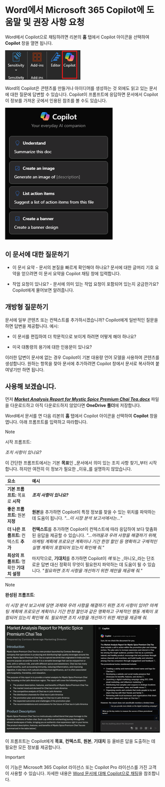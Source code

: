 # Word에서 Microsoft 365 Copilot에 도움말 및 권장 사항 요청

Word에서 Copilot으로 채팅하려면 리본의 **홈** 탭에서 Copilot 아이콘을 선택하여 **Copilot** 창을 열면 됩니다.

![Word 리본 메뉴의 Copilot 아이콘 스크린샷.](../media/ask_copilot-ribbon-word.png)

Word의 Copilot은 콘텐츠를 만들거나 아이디어를 생성하는 것 외에도 읽고 있는 문서에 대한 질문에 답변할 수 있습니다. Copilot이 프롬프트에 응답하면 문서에서 Copilot이 정보를 가져온 곳에서 인용된 참조를 볼 수도 있습니다.

![처음 열 때 Word의 Copilot 패널 스크린샷.](../media/ask_copilot-pane-word.png)

## 이 문서에 대한 질문하기

- 이 문서 요약 - 문서의 본질을 빠르게 확인해야 하나요? 문서에 대한 글머리 기호 요약을 얻으려면 이 문서 요약을 Copilot 채팅 창에 입력합니다.

- 작업 요청이 있나요? - 문서에 의미 있는 작업 요청이 포함되어 있는지 궁금한가요? Copilot에게 물어보면 알려줍니다.

## 개방형 질문하기

문서에 일부 콘텐츠 또는 컨텍스트를 추가하시겠습니까? Copilot에게 일반적인 질문을 하면 답변을 제공합니다. 예시:

- 이 문서를 편집하여 더 학문적으로 보이게 하려면 어떻게 해야 하나요?

- 미국 대통령의 용기에 대한 인용문이 있나요?

이러한 답변이 문서에 없는 경우 Copilot이 기본 대용량 언어 모델을 사용하여 콘텐츠를 생성합니다. 원하는 항목을 찾아 문서에 추가하려면 Copilot 창에서 문서로 복사하여 붙여넣기만 하면 됩니다.

## 사용해 보겠습니다.

먼저 **_[Market Analysis Report for Mystic Spice Premium Chai Tea.docx](https://go.microsoft.com/fwlink/?linkid=2268826)_** 파일을 다운로드하고 아직 다운로드하지 않았다면 **OneDrive 폴더**에 저장합니다.

Word에서 문서를 연 다음 리본의 **홈** 탭에서 Copilot 아이콘을 선택하여 **Copilot** 창을 엽니다. 아래 프롬프트를 입력하고 따라합니다.

> [!NOTE]
> 시작 프롬프트:
>
> _조치 사항이 있나요?_

이 간단한 프롬프트에서는 기본 **목표**인 _문서에서 의미 있는 조치 사항 찾기_부터 시작합니다. 하지만 여전히 이 정보가 필요한 _이유_를 설명하지 않았습니다.

| 요소 | 예시 |
| :------ | :------- |
| **기본 프롬프트:** 목표로 **시작** | **_조치 사항이 있나요?_** |
| **좋은 프롬프트:** 원본 **지정** | **원본**을 추가하면 Copilot이 특정 정보를 찾을 수 있는 위치를 파악하는 데 도움이 됩니다. _"...이 시장 분석 보고서에서는..."_ |
| **더 나은 프롬프트:** 컨텍스트 **추가** | **컨텍스트**를 추가하면 Copilot이 컨텍스트에 따라 응답하여 보다 맞춤화된 응답을 제공할 수 있습니다. _"...어려움과 우려 사항을 해결하기 위해, 마케팅 계획에 프로모션 계획이나 기간 한정 할인 등 명확하고 구체적인 실행 계획이 포함되어 있는지 확인해 줘."_ |
| **최상의 프롬프트:** 명확한 **기대치 설정** | 마지막으로, **기대치**를 추가하면 Copilot이 _예_ 또는 _아니오_라는 단조로운 답변 대신 정확히 무엇이 필요한지 파악하는 데 도움이 될 수 있습니다. _"필요하면 조치 사항을 개선하기 위한 제안을 제공해 줘."_ |

> [!NOTE]
> **완성된 프롬프트**:
>
> _이 시장 분석 보고서에 당면 과제와 우려 사항을 해결하기 위한 조치 사항이 있어? 마케팅 계획에 프로모션 계획이나 기간 한정 할인과 같은 명확하고 구체적인 행동 계획이 포함되어 있는지 확인해 줘. 필요하면 조치 사항을 개선하기 위한 제안을 제공해 줘._

![작성된 프롬프트 결과를 Word의 Copilot을 사용하여 샘플 문서와 비교한 스크린샷.](../media/ask_copilot-prompt-results-word.png)

이 프롬프트는 Copilot에게 **목표**, **컨텍스트**, **원본**, **기대치** 등 올바른 답을 도출하는 데 필요한 모든 정보를 제공합니다.

> [!IMPORTANT]
> 이 기능은 Microsoft 365 Copilot 라이선스 또는 Copilot Pro 라이선스를 가진 고객이 사용할 수 있습니다. 자세한 내용은 [Word 문서에 대해 Copilot으로 채팅](https://support.microsoft.com/office/chat-with-copilot-about-your-word-document-4482c688-a495-4571-bfcd-4a9fc6608090)을 참조합니다.
